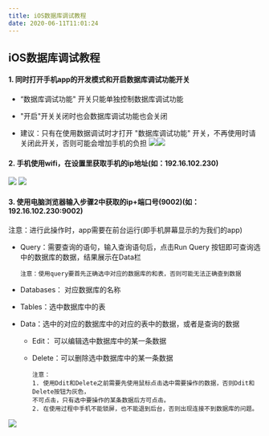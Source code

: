```yaml
---
title: iOS数据库调试教程
date: 2020-06-11T11:01:24
---
```


## iOS数据库调试教程

#### 1\. 同时打开手机app的开发模式和开启数据库调试功能开关

* “数据库调试功能" 开关只能单独控制数据库调试功能
* "开启"开关关闭时也会数据库调试功能也会关闭

* 建议：只有在使用数据调试时才打开 "数据库调试功能" 开关，不再使用时请关闭此开关，否则可能会增加手机的负担
  ![](http://apaas.wxchina.com:8881/wp-content/uploads/IMG_9482.png)![](http://apaas.wxchina.com:8881/wp-content/uploads/IMG_9483.png)

#### 2\. 手机使用wifi，在设置里获取手机的ip地址(如：192.16.102.230)

![](http://apaas.wxchina.com:8881/wp-content/uploads/IMG_9480.png) ![](http://apaas.wxchina.com:8881/wp-content/uploads/IMG_9481.png)

#### 3\. 使用电脑浏览器输入步骤2中获取的ip+端口号(9002)(如：192.16.102.230:9002)

注意：进行此操作时，app需要在前台运行(即手机屏幕显示的为我们的app)

* Query：需要查询的语句，输入查询语句后，点击Run Query 按钮即可查询选中的数据库的数据，结果展示在Data栏

  ```
  注意：使用query要首先正确选中对应的数据库的和表，否则可能无法正确查到数据
  ```
* Databases： 对应数据库的名称
* Tables：选中数据库中的表

* Data：选中的对应的数据库中的对应的表中的数据，或者是查询的数据

  * Edit： 可以编辑选中数据库中的某一条数据

  * Delete：可以删除选中数据库中的某一条数据

    ```
    注意：
    1. 使用Ddit和Delete之前需要先使用鼠标点击选中需要操作的数据，否则Ddit和Delete按钮为灰色，
    不可点击，只有选中要操作的某条数据后方可点击。
    2. 在使用过程中手机不能锁屏，也不能退到后台，否则出现连接不到数据库的问题。
    ```

![](http://apaas.wxchina.com:8881/wp-content/uploads/IMG_9485.png)
